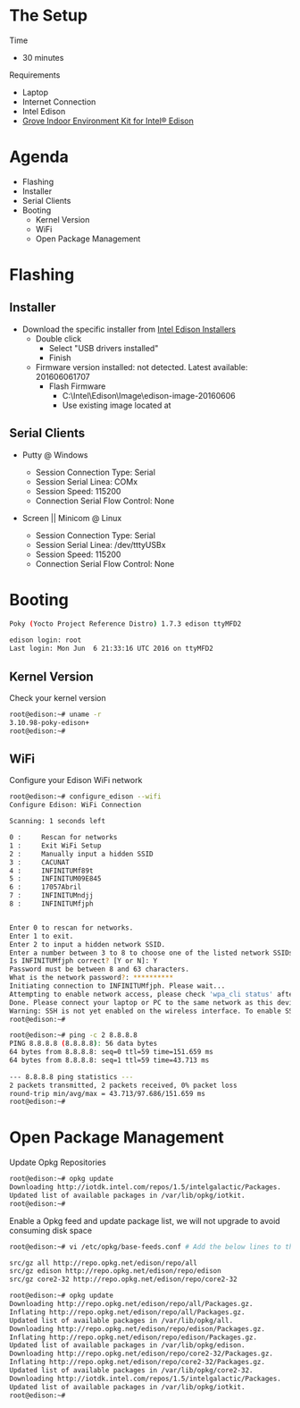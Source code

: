 # The Setup

Time

- 30 minutes

Requirements

- Laptop
- Internet Connection
- Intel Edison
- [Grove Indoor Environment Kit for Intel® Edison](https://www.seeedstudio.com/item_detail.html?p_id=2427)

# Agenda

-  Flashing
  -  Installer
  -  Serial Clients
- Booting
  - Kernel Version
  - WiFi
  - Open Package Management

# Flashing

## Installer

- Download the specific installer from [Intel Edison Installers](https://software.intel.com/en-us/iot/hardware/edison/downloads)
  - Double click
    - Select "USB drivers installed"
    - Finish
  - Firmware version installed: not detected. Latest available: 201606061707
    - Flash Firmware
      - C:\Intel\Edison\Image\edison-image-20160606
      - Use existing image located at 

## Serial Clients

- Putty @ Windows
  - Session Connection Type: Serial
  - Session Serial Linea: COMx
  - Session Speed: 115200
  - Connection Serial Flow Control: None

- Screen || Minicom @ Linux
  - Session Connection Type: Serial
  - Session Serial Linea: /dev/tttyUSBx
  - Session Speed: 115200
  - Connection Serial Flow Control: None

# Booting

```sh
Poky (Yocto Project Reference Distro) 1.7.3 edison ttyMFD2                      
                                                                                
edison login: root                                                              
Last login: Mon Jun  6 21:33:16 UTC 2016 on ttyMFD2
```

## Kernel Version

Check your kernel version

```sh
root@edison:~# uname -r                                                         
3.10.98-poky-edison+                                                            
root@edison:~# 

```

## WiFi

Configure your Edison WiFi network

```sh
root@edison:~# configure_edison --wifi
Configure Edison: WiFi Connection

Scanning: 1 seconds left  

0 :     Rescan for networks
1 :     Exit WiFi Setup
2 :     Manually input a hidden SSID
3 :     CACUNAT
4 :     INFINITUMf89t
5 :     INFINITUM09E845
6 :     17057Abril
7 :     INFINITUMndjj
8 :     INFINITUMfjph


Enter 0 to rescan for networks.
Enter 1 to exit.
Enter 2 to input a hidden network SSID.
Enter a number between 3 to 8 to choose one of the listed network SSIDs: 8
Is INFINITUMfjph correct? [Y or N]: Y
Password must be between 8 and 63 characters.
What is the network password?: **********
Initiating connection to INFINITUMfjph. Please wait...                          
Attempting to enable network access, please check 'wpa_cli status' after a minu.
Done. Please connect your laptop or PC to the same network as this device and g.
Warning: SSH is not yet enabled on the wireless interface. To enable SSH access.
root@edison:~# 
```

```sh
root@edison:~# ping -c 2 8.8.8.8                                                
PING 8.8.8.8 (8.8.8.8): 56 data bytes                                           
64 bytes from 8.8.8.8: seq=0 ttl=59 time=151.659 ms                             
64 bytes from 8.8.8.8: seq=1 ttl=59 time=43.713 ms                              
                                                                                
--- 8.8.8.8 ping statistics ---                                                 
2 packets transmitted, 2 packets received, 0% packet loss                       
round-trip min/avg/max = 43.713/97.686/151.659 ms                               
root@edison:~# 
```

# Open Package Management

Update Opkg Repositories

```sh
root@edison:~# opkg update
Downloading http://iotdk.intel.com/repos/1.5/intelgalactic/Packages.
Updated list of available packages in /var/lib/opkg/iotkit.
root@edison:~#
```

Enable a Opkg feed and update package list, we will not upgrade to avoid consuming disk space

```sh
root@edison:~# vi /etc/opkg/base-feeds.conf # Add the below lines to the opened file
```

```sh
src/gz all http://repo.opkg.net/edison/repo/all
src/gz edison http://repo.opkg.net/edison/repo/edison
src/gz core2-32 http://repo.opkg.net/edison/repo/core2-32
```

```sh
root@edison:~# opkg update
Downloading http://repo.opkg.net/edison/repo/all/Packages.gz.
Inflating http://repo.opkg.net/edison/repo/all/Packages.gz.
Updated list of available packages in /var/lib/opkg/all.
Downloading http://repo.opkg.net/edison/repo/edison/Packages.gz.
Inflating http://repo.opkg.net/edison/repo/edison/Packages.gz.
Updated list of available packages in /var/lib/opkg/edison.
Downloading http://repo.opkg.net/edison/repo/core2-32/Packages.gz.
Inflating http://repo.opkg.net/edison/repo/core2-32/Packages.gz.
Updated list of available packages in /var/lib/opkg/core2-32.
Downloading http://iotdk.intel.com/repos/1.5/intelgalactic/Packages.
Updated list of available packages in /var/lib/opkg/iotkit.
root@edison:~# 
```
